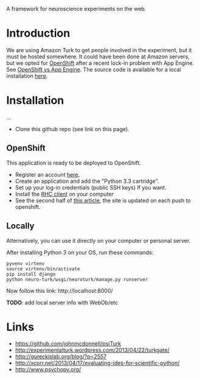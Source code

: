 A framework for neuroscience experiments on the web.

# Introduction

We are using Amazon Turk to get people involved in the experiment, but it must be hosted somewhere. It could have been done at Amazon servers, but we opted for [OpenShift](https://www.openshift.com/) after a recent lock-in problem with App Engine. See [OpenShift vs App Engine](http://blog.yeradis.com/2012/11/hello-red-hat-openshift-bye-bye-google.html). The source code is available for a local installation [here](http://openshift.github.io/).

# Installation

...

- Clone this github repo (see link on this page).

## OpenShift

This application is ready to be deployed to OpenShift.

- Register an account [here](https://www.openshift.com/).
- Create an application and add the "Python 3.3 cartridge".
- Set up your log-in credentials (public SSH keys) if you want.
- Install the [RHC client](https://www.openshift.com/developers/rhc-client-tools-install) on your computer
- See the second half of [this article](https://www.openshift.com/blogs/look-ma-no-hands-developing-for-the-cloud-in-the-cloud-with-cloud9-ide), the site is updated on each push to openshift.

## Locally

Alternatively, you can use it directly on your computer or personal server.

After installing Python 3 on your OS, run these commands:

```
pyvenv virtenv
source virtenv/bin/activate
pip install django
python neuro-turk/wsgi/neuroturk/manage.py runserver
```

Now follow this link: http://localhost:8000/

**TODO**: add local server info with WebOb/etc

# Links

- https://github.com/johnmcdonnell/psiTurk
- http://experimentalturk.wordpress.com/2013/04/22/turkgate/
- http://gureckislab.org/blog/?p=2557
- http://xcorr.net/2013/04/17/evaluating-ides-for-scientific-python/
- http://www.psychopy.org/
